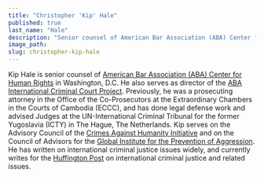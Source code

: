 ```yaml
---
title: "Christopher 'Kip' Hale"
published: true
last_name: "Hale"
description: "Senior counsel of American Bar Association (ABA) Center for Human Rights"
image_path:
slug: christopher-kip-hale
---
```


Kip Hale is senior counsel of [American Bar Association (ABA) Center for Human Rights](http://www.americanbar.org/groups/human_rights.html) in Washington, D.C. He also serves as director of the [ABA International Criminal Court Project](http://www.aba-icc.org). Previously, he was a prosecuting attorney in the Office of the Co-Prosecutors at the Extraordinary Chambers in the Courts of Cambodia (ECCC), and has done legal defense work and advised Judges at the UN-International Criminal Tribunal for the former Yugoslavia (ICTY) in The Hague, The Netherlands. Kip serves on the Advisory Council of the [Crimes Against Humanity Initiative](http://law.wustl.edu/harris/crimesagainsthumanity/) and on the Council of Advisors for the [Global Institute for the Prevention of Aggression](http://crimeofaggression.info/the-campaign/the-global-institute-for-the-prevention-of-aggression/). He has written on international criminal justice issues widely, and currently writes for the [Huffington Post](http://www.huffingtonpost.com/kip-hale/) on international criminal justice and related issues.

